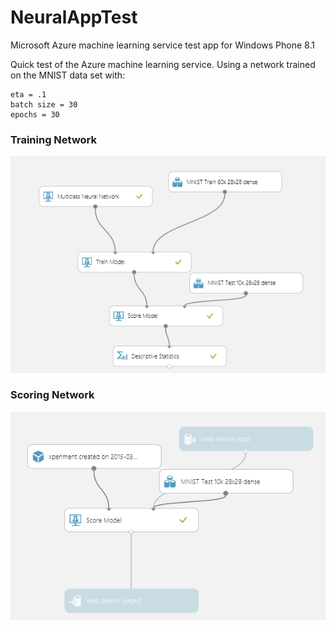 # NeuralAppTest
Microsoft Azure machine learning service test app for Windows Phone 8.1

Quick test of the Azure machine learning service. 
Using a network trained on the MNIST data set with:
```
eta = .1
batch size = 30
epochs = 30
```

### Training Network

![Azure ML Training](train.PNG)

### Scoring Network

![Azure ML Scoring](score.PNG)